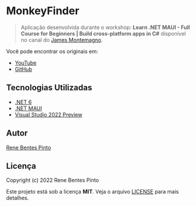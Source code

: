 # MonkeyFinder

> Aplicação desenvolvida durante o workshop: **Learn .NET MAUI - Full Course for Beginners | Build cross-platform apps in C#** disponível no canal do [James Montemagno](https://youtube.com/jamesmontemagno).

Você pode encontrar os originais em:

- [YouTube](https://youtu.be/DuNLR_NJv8U)
- [GitHub](https://aka.ms/maui-workshop)

## Tecnologias Utilizadas

- [.NET 6](https://dot.net)
- [.NET MAUI](https://dot.net/maui)
- [Visual Studio 2022 Preview](https://visualstudio.com/preview)

## Autor

[Rene Bentes Pinto](http://github.com/renebentes)

## Licença

Copyright (c) 2022 Rene Bentes Pinto

Este projeto está sob a licença **MIT**. Veja o arquivo [LICENSE](LICENSE) para mais detalhes.
